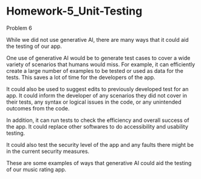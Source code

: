 # Homework-5_Unit-Testing

Problem 6

While we did not use generative AI, there are many ways that it could aid the testing of our app.

One use of generative AI would be to generate test cases to cover a wide variety of scenarios that humans would miss.  For example, it can efficiently create a large number of examples to be tested or used as data for the tests.  This saves a lot of time for the developers of the app.

It could also be used to suggest edits to previously developed test for an app.  It could inform the developer of any scenarios they did not cover in their tests, any syntax or logical issues in the code, or any unintended outcomes from the code.

In addition, it can run tests to check the efficiency and overall success of the app.  It could replace other softwares to do accessibility and usability testing.

It could also test the security level of the app and any faults there might be in the current security measures.

These are some examples of ways that generative AI could aid the testing of our music rating app.
